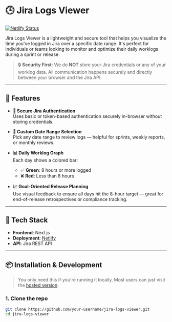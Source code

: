 # 🕒 Jira Logs Viewer

[![Netlify Status](https://api.netlify.com/api/v1/badges/c50c0ff2-e543-4c0a-b587-8fad85cc3f18/deploy-status)](https://app.netlify.com/projects/jiralogsviewer/deploys)

Jira Logs Viewer is a lightweight and secure tool that helps you visualize the time you've logged in Jira over a specific date range. It's perfect for individuals or teams looking to monitor and optimize their daily worklogs during a sprint or release.

> 🔒 **Security First**: We do **NOT** store your Jira credentials or any of your worklog data. All communication happens securely and directly between your browser and the Jira API.

---

## 🚀 Features

- **🔐 Secure Jira Authentication**  
  Uses basic or token-based authentication securely in-browser without storing credentials.

- **📅 Custom Date Range Selection**  
  Pick any date range to review logs — helpful for sprints, weekly reports, or monthly reviews.

- **📊 Daily Worklog Graph**  
  Each day shows a colored bar:
  - ✅ **Green**: 8 hours or more logged
  - ❌ **Red**: Less than 8 hours

- **📈 Goal-Oriented Release Planning**  
  Use visual feedback to ensure all days hit the 8-hour target — great for end-of-release retrospectives or compliance tracking.

---

## 🧰 Tech Stack

- **Frontend**: Next.js
- **Deployment**: [Netlify](https://www.netlify.com/)
- **API**: Jira REST API

---

## 📦 Installation & Development

> You only need this if you're running it locally. Most users can just visit the [hosted version](jiralogsviewer.netlify.app).

### 1. Clone the repo

```bash
git clone https://github.com/your-username/jira-logs-viewer.git
cd jira-logs-viewer
